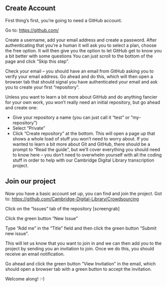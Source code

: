 ## Create Account
First thing’s first, you’re going to need a GitHub account.

Go to: https://github.com/

Create a username, add your email address and create a password. After authenticating that you’re a human it will ask you to select a plan, choose the free option. 
It will then give you the option to let GitHub get to know you a bit better with some questions You can just scroll to the bottom of the page and click “Skip this step”.

Check your email – you should have an email from GitHub asking you to verify your email address. Go ahead and do this, which will then open a browser tab that should signal you have authenticated your email and ask you to create your first “repository”. 

Unless you want to learn a bit more about GitHub and do anything fancier for your own work, you won’t really need an initial repository, but go ahead and create one:
* Give your repository a name (you can just call it “test” or “my-repository”)
* Select “Private” 
* Click “Create repository” at the bottom.
This will open a page up that shows a whole load of stuff you won’t need to worry about. If you wanted to learn a bit more about Git and GitHub, there should be a prompt to “Read the guide”, but we’ll cover everything you should need to know here – you don’t need to overwhelm yourself with all the coding stuff in order to help with our Cambridge Digital Library transcription project. 

## Join our project
Now you have a basic account set up, you can find and join the project.
Got to:
https://github.com/Cambridge-Digital-Library/Crowdsourcing

Click on the “Issues” tab of the repository
[screengrab]

Click the green button “New Issue”

Type “Add me” in the “Title” field and then click the green button “Submit new issue”.

This will let us know that you want to join in and we can then add you to the project by sending you an invitation to join. Once we do this, you should receive an email notification.

Go ahead and click the green button “View Invitation” in the email, which should open a browser tab with a green button to accept the invitation. 

Welcome along! :-)  
